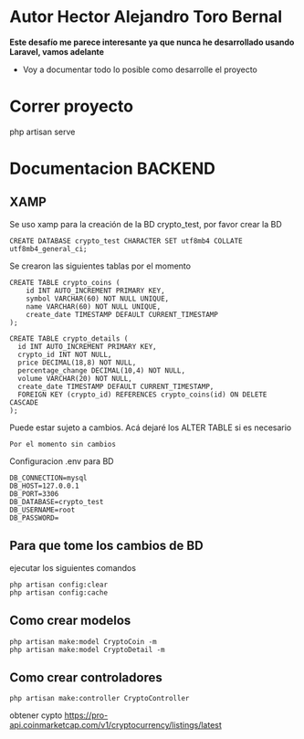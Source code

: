 # Autor **Hector Alejandro Toro Bernal**
**Este desafío me parece interesante ya que nunca he desarrollado usando Laravel, vamos adelante**

* Voy a documentar todo lo posible como desarrolle el proyecto

# Correr proyecto
php artisan serve

# Documentacion BACKEND

## XAMP
Se uso xamp para la creación de la BD crypto_test, por favor crear la BD
```
CREATE DATABASE crypto_test CHARACTER SET utf8mb4 COLLATE utf8mb4_general_ci;
```
Se crearon las siguientes tablas por el momento
```
CREATE TABLE crypto_coins (
	id INT AUTO_INCREMENT PRIMARY KEY,
    symbol VARCHAR(60) NOT NULL UNIQUE,
    name VARCHAR(60) NOT NULL UNIQUE,
    create_date TIMESTAMP DEFAULT CURRENT_TIMESTAMP
);

CREATE TABLE crypto_details (
  id INT AUTO_INCREMENT PRIMARY KEY,
  crypto_id INT NOT NULL,
  price DECIMAL(18,8) NOT NULL,
  percentage_change DECIMAL(10,4) NOT NULL,
  volume VARCHAR(20) NOT NULL,
  create_date TIMESTAMP DEFAULT CURRENT_TIMESTAMP,
  FOREIGN KEY (crypto_id) REFERENCES crypto_coins(id) ON DELETE CASCADE
);
```
Puede estar sujeto a cambios. Acá dejaré los ALTER TABLE si es necesario
```
Por el momento sin cambios
```
Configuracion .env para BD
```
DB_CONNECTION=mysql
DB_HOST=127.0.0.1
DB_PORT=3306
DB_DATABASE=crypto_test
DB_USERNAME=root
DB_PASSWORD=
```

## Para que tome los cambios de BD
ejecutar los siguientes comandos
```
php artisan config:clear
php artisan config:cache
```
## Como crear modelos
```
php artisan make:model CryptoCoin -m
php artisan make:model CryptoDetail -m
```
## Como crear controladores
```
php artisan make:controller CryptoController
```

obtener cypto
https://pro-api.coinmarketcap.com/v1/cryptocurrency/listings/latest
